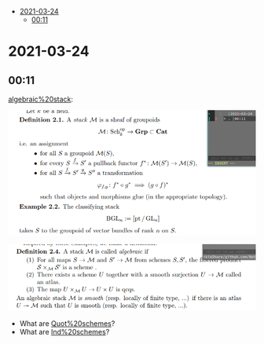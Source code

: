 -   [2021-03-24](#section)
    -   [00:11](#section-1)














2021-03-24
==========

00:11
-----

[algebraic%20stack](algebraic%20stack):

![Definition of Stack](_attachments/image_2021-03-24-00-12-11.png)

![Algebraic and smooth stacks](_attachments/image_2021-03-24-00-12-48.png)

-   What are [Quot%20schemes](Quot%20schemes)?
-   What are [Ind%20schemes](Ind%20schemes)?
